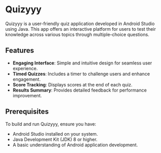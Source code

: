 # Quizyyy  

Quizyyy is a user-friendly quiz application developed in Android Studio using Java. This app offers an interactive platform for users to test their knowledge across various topics through multiple-choice questions.  

## Features  
- **Engaging Interface**: Simple and intuitive design for seamless user experience.  
- **Timed Quizzes**: Includes a timer to challenge users and enhance engagement.  
- **Score Tracking**: Displays scores at the end of each quiz.  
- **Results Summary**: Provides detailed feedback for performance improvement.  

## Prerequisites  
To build and run Quizyyy, ensure you have:  
- Android Studio installed on your system.  
- Java Development Kit (JDK) 8 or higher.  
- A basic understanding of Android application development.  

